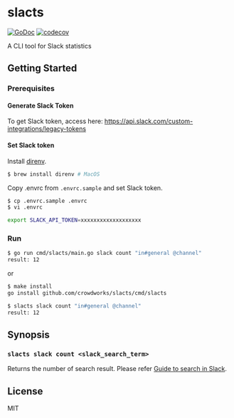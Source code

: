 # slacts

[![GoDoc](https://godoc.org/github.com/crowdworks/slacts?status.svg)](https://godoc.org/github.com/crowdworks/slacts)
[![codecov](https://codecov.io/gh/crowdworks/slacts/branch/master/graph/badge.svg)](https://codecov.io/gh/crowdworks/slacts)

A CLI tool for Slack statistics

## Getting Started

### Prerequisites

#### Generate Slack Token

To get Slack token, access here:
https://api.slack.com/custom-integrations/legacy-tokens

#### Set Slack token

Install [direnv](https://direnv.net/).

```bash
$ brew install direnv # MacOS
```

Copy .envrc from `.envrc.sample` and set Slack token.

```bash
$ cp .envrc.sample .envrc
$ vi .envrc

export SLACK_API_TOKEN=xxxxxxxxxxxxxxxxxxx
```

### Run

```bash
$ go run cmd/slacts/main.go slack count "in#general @channel"
result: 12
```

or

```bash
$ make install
go install github.com/crowdworks/slacts/cmd/slacts

$ slacts slack count "in#general @channel"
result: 12
```

## Synopsis

### `slacts slack count <slack_search_term>`

Returns the number of search result.
Please refer [Guide to search in Slack](https://get.slack.help/hc/en-us/articles/202528808-Guide-to-search-in-Slack-).

## License

MIT
